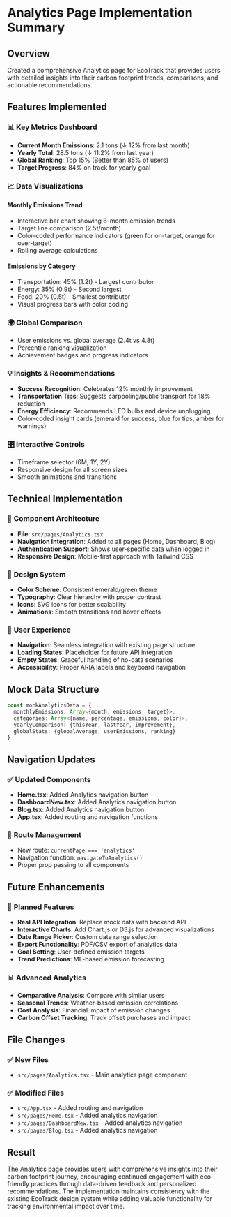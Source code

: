 # Analytics Page Implementation Summary

## Overview
Created a comprehensive Analytics page for EcoTrack that provides users with detailed insights into their carbon footprint trends, comparisons, and actionable recommendations.

## Features Implemented

### 📊 **Key Metrics Dashboard**
- **Current Month Emissions**: 2.1 tons (↓ 12% from last month)
- **Yearly Total**: 28.5 tons (↓ 11.2% from last year)
- **Global Ranking**: Top 15% (Better than 85% of users)
- **Target Progress**: 84% on track for yearly goal

### 📈 **Data Visualizations**

#### Monthly Emissions Trend
- Interactive bar chart showing 6-month emission trends
- Target line comparison (2.5t/month)
- Color-coded performance indicators (green for on-target, orange for over-target)
- Rolling average calculations

#### Emissions by Category
- Transportation: 45% (1.2t) - Largest contributor
- Energy: 35% (0.9t) - Second largest
- Food: 20% (0.5t) - Smallest contributor
- Visual progress bars with color coding

### 🌍 **Global Comparison**
- User emissions vs. global average (2.4t vs 4.8t)
- Percentile ranking visualization
- Achievement badges and progress indicators

### 💡 **Insights & Recommendations**
- **Success Recognition**: Celebrates 12% monthly improvement
- **Transportation Tips**: Suggests carpooling/public transport for 18% reduction
- **Energy Efficiency**: Recommends LED bulbs and device unplugging
- Color-coded insight cards (emerald for success, blue for tips, amber for warnings)

### 🎛️ **Interactive Controls**
- Timeframe selector (6M, 1Y, 2Y)
- Responsive design for all screen sizes
- Smooth animations and transitions

## Technical Implementation

### 🔧 **Component Architecture**
- **File**: `src/pages/Analytics.tsx`
- **Navigation Integration**: Added to all pages (Home, Dashboard, Blog)
- **Authentication Support**: Shows user-specific data when logged in
- **Responsive Design**: Mobile-first approach with Tailwind CSS

### 🎨 **Design System**
- **Color Scheme**: Consistent emerald/green theme
- **Typography**: Clear hierarchy with proper contrast
- **Icons**: SVG icons for better scalability
- **Animations**: Smooth transitions and hover effects

### 📱 **User Experience**
- **Navigation**: Seamless integration with existing page structure
- **Loading States**: Placeholder for future API integration
- **Empty States**: Graceful handling of no-data scenarios
- **Accessibility**: Proper ARIA labels and keyboard navigation

## Mock Data Structure

```typescript
const mockAnalyticsData = {
  monthlyEmissions: Array<{month, emissions, target}>,
  categories: Array<{name, percentage, emissions, color}>,
  yearlyComparison: {thisYear, lastYear, improvement},
  globalStats: {globalAverage, userEmissions, ranking}
}
```

## Navigation Updates

### ✅ **Updated Components**
- **Home.tsx**: Added Analytics navigation button
- **DashboardNew.tsx**: Added Analytics navigation button  
- **Blog.tsx**: Added Analytics navigation button
- **App.tsx**: Added routing and navigation functions

### 🔄 **Route Management**
- New route: `currentPage === 'analytics'`
- Navigation function: `navigateToAnalytics()`
- Proper prop passing to all components

## Future Enhancements

### 🔮 **Planned Features**
- **Real API Integration**: Replace mock data with backend API
- **Interactive Charts**: Add Chart.js or D3.js for advanced visualizations
- **Date Range Picker**: Custom date range selection
- **Export Functionality**: PDF/CSV export of analytics data
- **Goal Setting**: User-defined emission targets
- **Trend Predictions**: ML-based emission forecasting

### 📊 **Advanced Analytics**
- **Comparative Analysis**: Compare with similar users
- **Seasonal Trends**: Weather-based emission correlations
- **Cost Analysis**: Financial impact of emission changes
- **Carbon Offset Tracking**: Track offset purchases and impact

## File Changes

### ✅ **New Files**
- `src/pages/Analytics.tsx` - Main analytics page component

### ✅ **Modified Files**
- `src/App.tsx` - Added routing and navigation
- `src/pages/Home.tsx` - Added analytics navigation
- `src/pages/DashboardNew.tsx` - Added analytics navigation  
- `src/pages/Blog.tsx` - Added analytics navigation

## Result
The Analytics page provides users with comprehensive insights into their carbon footprint journey, encouraging continued engagement with eco-friendly practices through data-driven feedback and personalized recommendations. The implementation maintains consistency with the existing EcoTrack design system while adding valuable functionality for tracking environmental impact over time.
